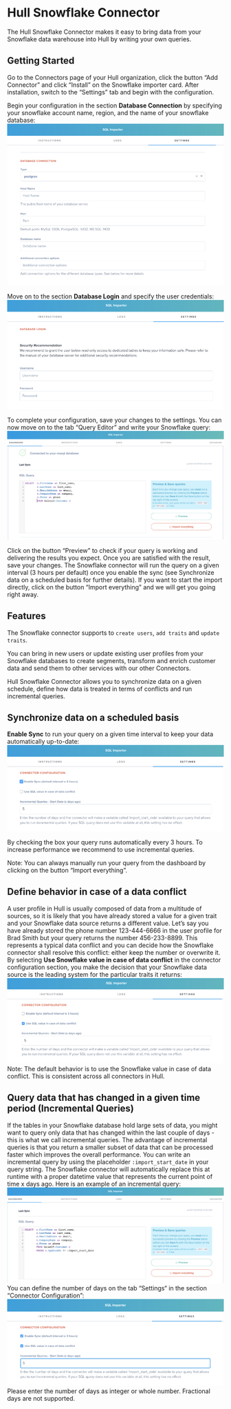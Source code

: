 # Hull Snowflake Connector

The Hull Snowflake Connector makes it easy to bring data from your Snowflake data warehouse into Hull by  writing your own queries.

## Getting Started

Go to the Connectors page of your Hull organization, click the button “Add Connector” and click “Install” on the Snowflake importer card. After installation, switch to the “Settings” tab and begin with the configuration.

Begin your configuration in the section **Database Connection** by specifying your snowflake account name, region, and the name of your snowflake database:
![Getting Started Step 1](docs/gettingstarted01.png)

Move on to the section **Database Login** and specify the user credentials:
![Getting Started Step 2](docs/gettingstarted02.png)

To complete your configuration, save your changes to the settings. You can now move on to the tab “Query Editor” and write your Snowflake query:
![Getting Started Step 3](docs/gettingstarted03.png)

Click on the button “Preview” to check if your query is working and delivering the results you expect. Once you are satisfied with the result, save your changes. The Snowflake connector will run the query on a given interval (3 hours per default) once you enable the sync (see Synchronize data on a scheduled basis for further details). If you want to start the import directly, click on the button “Import everything” and we will get you going right away.

## Features

The Snowflake connector supports to `create users`, `add traits` and `update traits`.

You can bring in new users or update existing user profiles from your Snowflake databases to create segments, transform and enrich customer data and send them to other services with our other Connectors.

Hull Snowflake Connector allows you to synchronize data on a given schedule, define how data is treated in terms of conflicts and run incremental queries.

## Synchronize data on a scheduled basis

**Enable Sync** to run your query on a given time interval to keep your data automatically up-to-date:
![Synchronize Data](docs/syncschedule01.png)

By checking the box your query runs automatically every 3 hours. To increase performance we recommend to use incremental queries.

Note: You can always manually run your query from the dashboard by clicking on the button “Import everything”.

## Define behavior in case of a data conflict

A user profile in Hull is usually composed of data from a multitude of sources, so it is likely that you have already stored a value for a given trait and your Snowflake data source returns a different value. Let’s say you have already stored the phone number 123-444-6666 in the user profile for Brad Smith but your query returns the number 456-233-8899. This represents a typical data conflict and you can decide how the Snowflake connector shall resolve this conflict: either keep the number or overwrite it. By selecting **Use Snowflake value in case of data conflict** in the connector configuration section, you make the decision that your Snowflake data source is the leading system for the particular traits it returns:
![Handle Data Conflicts](docs/dataconflict01.png)
Note: The default behavior is to use the Snowflake value in case of data conflict. This is consistent across all connectors in Hull.

## Query data that has changed in a given time period (Incremental Queries)

If the tables in your Snowflake database hold large sets of data, you might want to query only data that has changed within the last couple of days - this is what we call incremental queries. The advantage of incremental queries is that you return a smaller subset of data that can be processed faster which improves the overall performance. You can write an incremental query by using the placeholder `:import_start_date`  in your query string. The Snowflake connector will automatically replace this at runtime with a proper datetime value that represents the current point of time x days ago. Here is an example of an incremental query:
![Incremental Queries Dashboard](docs/incrementalqueries01.png)
You can define the number of days on the tab “Settings“ in the section “Connector Configuration”:
![Incremental Queries Settings](docs/incrementalqueries02.png)
Please enter the number of days as integer or whole number. Fractional days are not supported.
